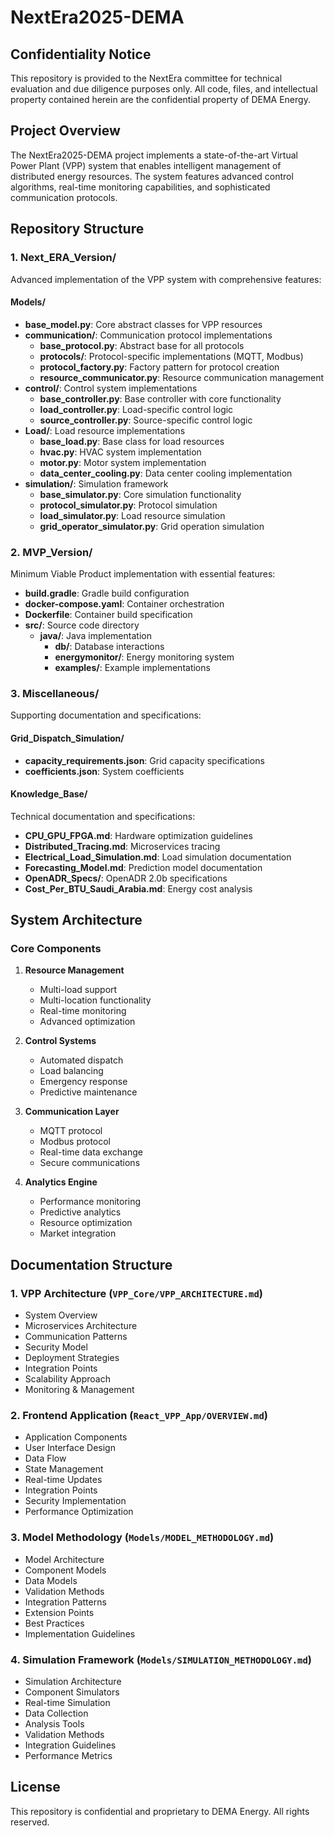# NextEra2025-DEMA

## Confidentiality Notice
This repository is provided to the NextEra committee for technical evaluation and due diligence purposes only. All code, files, and intellectual property contained herein are the confidential property of DEMA Energy.

## Project Overview
The NextEra2025-DEMA project implements a state-of-the-art Virtual Power Plant (VPP) system that enables intelligent management of distributed energy resources. The system features advanced control algorithms, real-time monitoring capabilities, and sophisticated communication protocols.

## Repository Structure

### 1. Next_ERA_Version/
Advanced implementation of the VPP system with comprehensive features:

#### Models/
- **base_model.py**: Core abstract classes for VPP resources
- **communication/**: Communication protocol implementations
  - **base_protocol.py**: Abstract base for all protocols
  - **protocols/**: Protocol-specific implementations (MQTT, Modbus)
  - **protocol_factory.py**: Factory pattern for protocol creation
  - **resource_communicator.py**: Resource communication management
- **control/**: Control system implementations
  - **base_controller.py**: Base controller with core functionality
  - **load_controller.py**: Load-specific control logic
  - **source_controller.py**: Source-specific control logic
- **Load/**: Load resource implementations
  - **base_load.py**: Base class for load resources
  - **hvac.py**: HVAC system implementation
  - **motor.py**: Motor system implementation
  - **data_center_cooling.py**: Data center cooling implementation
- **simulation/**: Simulation framework
  - **base_simulator.py**: Core simulation functionality
  - **protocol_simulator.py**: Protocol simulation
  - **load_simulator.py**: Load resource simulation
  - **grid_operator_simulator.py**: Grid operation simulation

### 2. MVP_Version/
Minimum Viable Product implementation with essential features:

- **build.gradle**: Gradle build configuration
- **docker-compose.yaml**: Container orchestration
- **Dockerfile**: Container build specification
- **src/**: Source code directory
  - **java/**: Java implementation
    - **db/**: Database interactions
    - **energymonitor/**: Energy monitoring system
    - **examples/**: Example implementations

### 3. Miscellaneous/
Supporting documentation and specifications:

#### Grid_Dispatch_Simulation/
- **capacity_requirements.json**: Grid capacity specifications
- **coefficients.json**: System coefficients

#### Knowledge_Base/
Technical documentation and specifications:
- **CPU_GPU_FPGA.md**: Hardware optimization guidelines
- **Distributed_Tracing.md**: Microservices tracing
- **Electrical_Load_Simulation.md**: Load simulation documentation
- **Forecasting_Model.md**: Prediction model documentation
- **OpenADR_Specs/**: OpenADR 2.0b specifications
- **Cost_Per_BTU_Saudi_Arabia.md**: Energy cost analysis

## System Architecture

### Core Components
1. **Resource Management**
   - Multi-load support
   - Multi-location functionality
   - Real-time monitoring
   - Advanced optimization

2. **Control Systems**
   - Automated dispatch
   - Load balancing
   - Emergency response
   - Predictive maintenance

3. **Communication Layer**
   - MQTT protocol
   - Modbus protocol
   - Real-time data exchange
   - Secure communications

4. **Analytics Engine**
   - Performance monitoring
   - Predictive analytics
   - Resource optimization
   - Market integration

## Documentation Structure

### 1. VPP Architecture (`VPP_Core/VPP_ARCHITECTURE.md`)
- System Overview
- Microservices Architecture
- Communication Patterns
- Security Model
- Deployment Strategies
- Integration Points
- Scalability Approach
- Monitoring & Management

### 2. Frontend Application (`React_VPP_App/OVERVIEW.md`)
- Application Components
- User Interface Design
- Data Flow
- State Management
- Real-time Updates
- Integration Points
- Security Implementation
- Performance Optimization

### 3. Model Methodology (`Models/MODEL_METHODOLOGY.md`)
- Model Architecture
- Component Models
- Data Models
- Validation Methods
- Integration Patterns
- Extension Points
- Best Practices
- Implementation Guidelines

### 4. Simulation Framework (`Models/SIMULATION_METHODOLOGY.md`)
- Simulation Architecture
- Component Simulators
- Real-time Simulation
- Data Collection
- Analysis Tools
- Validation Methods
- Integration Guidelines
- Performance Metrics

## License
This repository is confidential and proprietary to DEMA Energy. All rights reserved.


